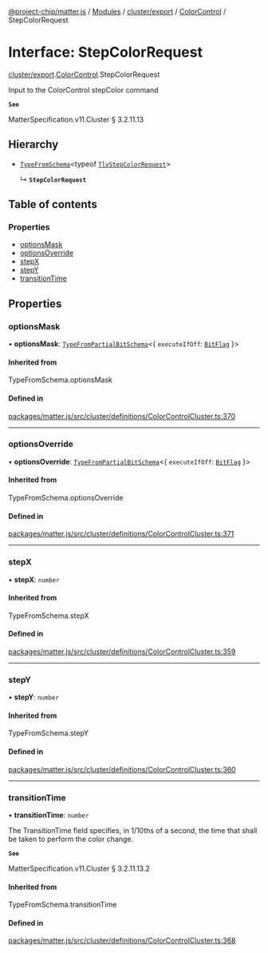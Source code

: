 [@project-chip/matter.js](../README.md) / [Modules](../modules.md) / [cluster/export](../modules/cluster_export.md) / [ColorControl](../modules/cluster_export.ColorControl.md) / StepColorRequest

# Interface: StepColorRequest

[cluster/export](../modules/cluster_export.md).[ColorControl](../modules/cluster_export.ColorControl.md).StepColorRequest

Input to the ColorControl stepColor command

**`See`**

MatterSpecification.v11.Cluster § 3.2.11.13

## Hierarchy

- [`TypeFromSchema`](../modules/tlv_export.md#typefromschema)\<typeof [`TlvStepColorRequest`](../modules/cluster_export.ColorControl.md#tlvstepcolorrequest)\>

  ↳ **`StepColorRequest`**

## Table of contents

### Properties

- [optionsMask](cluster_export.ColorControl.StepColorRequest.md#optionsmask)
- [optionsOverride](cluster_export.ColorControl.StepColorRequest.md#optionsoverride)
- [stepX](cluster_export.ColorControl.StepColorRequest.md#stepx)
- [stepY](cluster_export.ColorControl.StepColorRequest.md#stepy)
- [transitionTime](cluster_export.ColorControl.StepColorRequest.md#transitiontime)

## Properties

### optionsMask

• **optionsMask**: [`TypeFromPartialBitSchema`](../modules/schema_export.md#typefrompartialbitschema)\<\{ `executeIfOff`: [`BitFlag`](../modules/schema_export.md#bitflag)  }\>

#### Inherited from

TypeFromSchema.optionsMask

#### Defined in

[packages/matter.js/src/cluster/definitions/ColorControlCluster.ts:370](https://github.com/project-chip/matter.js/blob/558e12c94a201592c28c7bc0743705360b3e5ca6/packages/matter.js/src/cluster/definitions/ColorControlCluster.ts#L370)

___

### optionsOverride

• **optionsOverride**: [`TypeFromPartialBitSchema`](../modules/schema_export.md#typefrompartialbitschema)\<\{ `executeIfOff`: [`BitFlag`](../modules/schema_export.md#bitflag)  }\>

#### Inherited from

TypeFromSchema.optionsOverride

#### Defined in

[packages/matter.js/src/cluster/definitions/ColorControlCluster.ts:371](https://github.com/project-chip/matter.js/blob/558e12c94a201592c28c7bc0743705360b3e5ca6/packages/matter.js/src/cluster/definitions/ColorControlCluster.ts#L371)

___

### stepX

• **stepX**: `number`

#### Inherited from

TypeFromSchema.stepX

#### Defined in

[packages/matter.js/src/cluster/definitions/ColorControlCluster.ts:359](https://github.com/project-chip/matter.js/blob/558e12c94a201592c28c7bc0743705360b3e5ca6/packages/matter.js/src/cluster/definitions/ColorControlCluster.ts#L359)

___

### stepY

• **stepY**: `number`

#### Inherited from

TypeFromSchema.stepY

#### Defined in

[packages/matter.js/src/cluster/definitions/ColorControlCluster.ts:360](https://github.com/project-chip/matter.js/blob/558e12c94a201592c28c7bc0743705360b3e5ca6/packages/matter.js/src/cluster/definitions/ColorControlCluster.ts#L360)

___

### transitionTime

• **transitionTime**: `number`

The TransitionTime field specifies, in 1/10ths of a second, the time that shall be taken to perform the
color change.

**`See`**

MatterSpecification.v11.Cluster § 3.2.11.13.2

#### Inherited from

TypeFromSchema.transitionTime

#### Defined in

[packages/matter.js/src/cluster/definitions/ColorControlCluster.ts:368](https://github.com/project-chip/matter.js/blob/558e12c94a201592c28c7bc0743705360b3e5ca6/packages/matter.js/src/cluster/definitions/ColorControlCluster.ts#L368)
